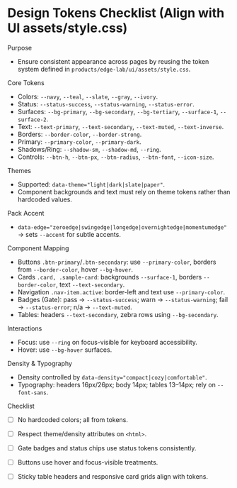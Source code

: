 # Design Tokens Checklist (Align with UI assets/style.css)

Purpose
- Ensure consistent appearance across pages by reusing the token system defined in `products/edge-lab/ui/assets/style.css`.

Core Tokens
- Colors: `--navy`, `--teal`, `--slate`, `--gray`, `--ivory`.
- Status: `--status-success`, `--status-warning`, `--status-error`.
- Surfaces: `--bg-primary`, `--bg-secondary`, `--bg-tertiary`, `--surface-1`, `--surface-2`.
- Text: `--text-primary`, `--text-secondary`, `--text-muted`, `--text-inverse`.
- Borders: `--border-color`, `--border-strong`.
- Primary: `--primary-color`, `--primary-dark`.
- Shadows/Ring: `--shadow-sm`, `--shadow-md`, `--ring`.
- Controls: `--btn-h`, `--btn-px`, `--btn-radius`, `--btn-font`, `--icon-size`.

Themes
- Supported: `data-theme="light|dark|slate|paper"`.
- Component backgrounds and text must rely on theme tokens rather than hardcoded values.

Pack Accent
- `data-edge="zeroedge|swingedge|longedge|overnightedge|momentumedge"` → sets `--accent` for subtle accents.

Component Mapping
- Buttons `.btn-primary`/`.btn-secondary`: use `--primary-color`, borders from `--border-color`, hover `--bg-hover`.
- Cards `.card, .sample-card`: backgrounds `--surface-1`, borders `--border-color`, text `--text-secondary`.
- Navigation `.nav-item.active`: border-left and text use `--primary-color`.
- Badges (Gate): pass → `--status-success`; warn → `--status-warning`; fail → `--status-error`; n/a → `--text-muted`.
- Tables: headers `--text-secondary`, zebra rows using `--bg-secondary`.

Interactions
- Focus: use `--ring` on focus-visible for keyboard accessibility.
- Hover: use `--bg-hover` surfaces.

Density & Typography
- Density controlled by `data-density="compact|cozy|comfortable"`.
- Typography: headers 16px/26px; body 14px; tables 13–14px; rely on `--font-sans`.

Checklist
- [ ] No hardcoded colors; all from tokens.
- [ ] Respect theme/density attributes on `<html>`.
- [ ] Gate badges and status chips use status tokens consistently.
- [ ] Buttons use hover and focus-visible treatments.
- [ ] Sticky table headers and responsive card grids align with tokens.

